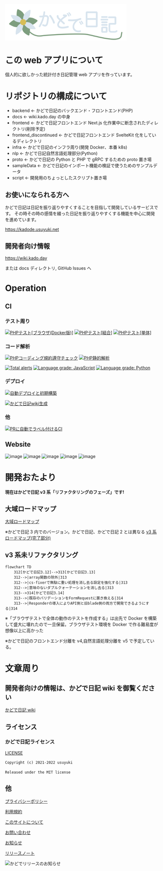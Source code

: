 <a href="https://kado.day" style="text-align:center;margin:0 auto;" >
<img src="./kadodeLogoWithUgoku.svg" width="400"/>
</a>

# この web アプリについて

個人的に欲しかった統計付き日記管理 web アプリを作っています。

# リポジトリの構成について

-   backend ← かどで日記のバックエンド・フロントエンド(PHP)
-   docs ← wiki.kado.day の中身
-   frontend ← かどで日記フロントエンド Next.js 化作業中に断念されたディレクトリ(削除予定)
-   frontend_discontinued ← かどで日記フロントエンド SvelteKit 化をしているディレクトリ
-   infra ← かどで日記のインフラ周り(開発 Docker、本番 k8s)
-   nlp ← かどで日記自然言語処理部分(Python)
-   proto ← かどで日記の Python と PHP で gRPC するための proto 置き場
-   sampleData ← かどで日記のインポート機能の検証で使うためのサンプルデータ
-   script ← 開発用のちょっとしたスクリプト置き場

## お使いになられる方へ

かどで日記は日記を振り返りやすくすることを目指して開発しているサービスです。
その時その時の感情を綴った日記を振り返りやすくする機能を中心に開発を進めています。

https://kadode.usuyuki.net

## 開発者向け情報

https://wiki.kado.day

または docs ディレクトリ, GitHub Issues へ

# Operation

## CI

### テスト周り

[![PHPテスト[ブラウザ(Docker版)]](https://github.com/KadodeProject/kadode_nikki3/actions/workflows/BrowserTest_by_docker.yml/badge.svg)](https://github.com/KadodeProject/kadode_nikki3/actions/workflows/BrowserTest_by_docker.yml)
[![PHPテスト[結合]](https://github.com/Usuyuki/kadode_nikki3/actions/workflows/CombinedTest.yml/badge.svg)](https://github.com/Usuyuki/kadode_nikki3/actions/workflows/CombinedTest.yml)
[![PHPテスト[単体]](https://github.com/Usuyuki/kadode_nikki3/actions/workflows/unitTest.yml/badge.svg)](https://github.com/Usuyuki/kadode_nikki3/actions/workflows/unitTest.yml)

### コード解析

[![PHPコーディング規約遵守チェック](https://github.com/Usuyuki/kadode_nikki3/actions/workflows/php-cs-fixer.yml/badge.svg)](https://github.com/Usuyuki/kadode_nikki3/actions/workflows/php-cs-fixer.yml)
[![PHP静的解析](https://github.com/Usuyuki/kadode_nikki3/actions/workflows/larastanReviewdog.yml/badge.svg)](https://github.com/Usuyuki/kadode_nikki3/actions/workflows/larastanReviewdog.yml)

[![Total alerts](https://img.shields.io/lgtm/alerts/g/Usuyuki/kadode_nikki3.svg?logo=lgtm&logoWidth=18)](https://lgtm.com/projects/g/Usuyuki/kadode_nikki3/alerts/)
[![Language grade: JavaScript](https://img.shields.io/lgtm/grade/javascript/g/Usuyuki/kadode_nikki3.svg?logo=lgtm&logoWidth=18)](https://lgtm.com/projects/g/Usuyuki/kadode_nikki3/context:javascript)
[![Language grade: Python](https://img.shields.io/lgtm/grade/python/g/Usuyuki/kadode_nikki3.svg?logo=lgtm&logoWidth=18)](https://lgtm.com/projects/g/Usuyuki/kadode_nikki3/context:python)

### デプロイ

[![自動デプロイと初期構築](https://github.com/Usuyuki/kadode_nikki3/actions/workflows/automatic_deploy.yml/badge.svg)](https://github.com/Usuyuki/kadode_nikki3/actions/workflows/automatic_deploy.yml)

[![かどで日記wiki生成](https://github.com/Usuyuki/kadode_nikki3/actions/workflows/pages/pages-build-deployment/badge.svg)](https://github.com/Usuyuki/kadode_nikki3/actions/workflows/pages/pages-build-deployment)

### 他

[![PRに自動でラベル付けるCI](https://github.com/Usuyuki/kadode_nikki3/actions/workflows/label.yml/badge.svg)](https://github.com/Usuyuki/kadode_nikki3/actions/workflows/label.yml)

## Website

![image](https://badgen.net/uptime-robot/status/m791749575-72b5e08236c6f4fb0d2235a7)
![image](https://badgen.net/uptime-robot/day/m791749575-72b5e08236c6f4fb0d2235a7)
![image](https://badgen.net/uptime-robot/week/m791749575-72b5e08236c6f4fb0d2235a7)
![image](https://badgen.net/uptime-robot/month/m791749575-72b5e08236c6f4fb0d2235a7)
![image](https://badgen.net/uptime-robot/response/m791749575-72b5e08236c6f4fb0d2235a7)

# 開発おたより

**現在はかどで日記 v3 系「リファクタリングのフェーズ」です!**

## 大域ロードマップ

[大域ロードマップ](docs/ROADMAP/overall.md)

※かどで日記 3 内でのバージョン。かどで日記、かどで日記 2 とは異なる
[v3 系ロードマップ(完了部分)](docs/ROADMAP/v3.md)

## v3 系未リファクタリング

```mermaid
flowchart TD
    312[かどで日記3.12]-->313[かどで日記3.13]
    312-->|array関数の除外|313
    312-->|cs-fixerで無駄に重い処理を消し去る設定を強化する|313
    312-->|意味のないダブルクォーテーションを消し去る|313
    313-->314[かどで日記3.14]
    313-->|既存のバリデーションをFormRequestに置き換える|314
    313-->|Responderの導入によりAPI側と旧blade側の両方で開発できるようにする|314

```

※「ブラウザテストで全体の動作のテストを作成する」は出先で Docker を構築して盛大に壊れたので一旦保留。ブラウザテスト環境を Docker で作る難易度が想像以上に高かった

※かどで日記のフロントエンド分離を v4,自然言語処理分離を v5 で予定している。

# 文章周り

## 開発者向けの情報は、かどで日記 wiki を御覧ください

[かどで日記 wiki](https://wiki.kado.day/)

## **ライセンス**

### かどで日記ライセンス

[LICENSE](./LICENSE.md)

    Copyright (c) 2021-2022 usuyuki

    Released under the MIT license

## 他

[プライバシーポリシー](https://kadode.usuyuki.net/privacyPolicy)

[利用規約](https://kadode.usuyuki.net/terms)

[このサイトについて](https://kadode.usuyuki.net/aboutThisSite)

[お問い合わせ](https://kadode.usuyuki.net/contact)

[お知らせ](https://kadode.usuyuki.net/osirase)

[リリースノート](https://kadode.usuyuki.net/releaseNote)

![かどでリリースのお知らせ](https://user-images.githubusercontent.com/63891531/124377606-ad6ba080-dce7-11eb-8cf4-af3fc95656ef.png)
